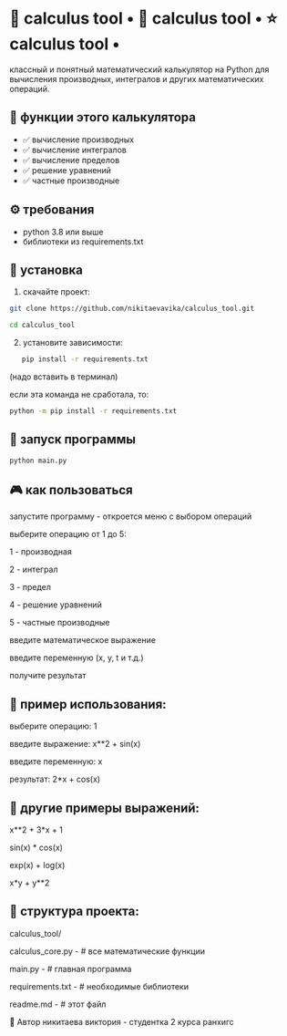 #  🎯 calculus tool • 🚀 calculus tool • ⭐ calculus tool • 
классный и понятный математический калькулятор на Python для вычисления производных, интегралов и других математических операций.

## 📁 функции этого калькулятора

- ✅ вычисление производных
- ✅ вычисление интегралов  
- ✅ вычисление пределов
- ✅ решение уравнений
- ✅ частные производные


## ⚙️ требования

- python 3.8 или выше
- библиотеки из requirements.txt

  
## 🚀 установка

1. скачайте проект:
```bash
git clone https://github.com/nikitaevavika/calculus_tool.git

cd calculus_tool
```
2. установите зависимости:
```bash
   pip install -r requirements.txt
```
(надо вставить в терминал)

   если эта команда не сработала, то:
   ```bash
python -m pip install -r requirements.txt
```

  
## 🚀 запуск программы
```bash
python main.py
```
## 🎮 как пользоваться

запустите программу - откроется меню с выбором операций

выберите операцию от 1 до 5:

1 - производная

2 - интеграл

3 - предел

4 - решение уравнений

5 - частные производные

введите математическое выражение

введите переменную (x, y, t и т.д.)

получите результат


## 📝 пример использования:

выберите операцию: 1

введите выражение: x**2 + sin(x)

введите переменную: x

результат: 2*x + cos(x)



## 🧮 другие примеры выражений:

x**2 + 3*x + 1

sin(x) * cos(x)

exp(x) + log(x)

x*y + y**2


## 📁 структура проекта:
calculus_tool/

calculus_core.py - # все математические функции

main.py - # главная программа

requirements.txt - # необходимые библиотеки

readme.md - # этот файл


👤 Автор
никитаева виктория - студентка 2 курса ранхигс








